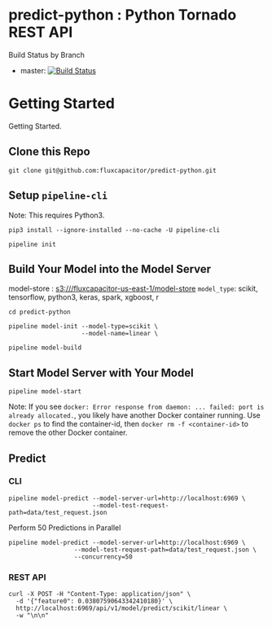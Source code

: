 # predict-python : Python Tornado REST API
Build Status by Branch
* master: [![Build Status](https://fluxcapacitor.jenkins.com/buildStatus/icon?job=fluxcapacitor/predict-python/master)](https://fluxcapacitor.jenkins.com/job/fluxcapacitor/job/predict-python/job/master/)

# Getting Started 

Getting Started.

## Clone this Repo
```
git clone git@github.com:fluxcapacitor/predict-python.git
```

## Setup `pipeline-cli` 
Note:  This requires Python3.
```
pip3 install --ignore-installed --no-cache -U pipeline-cli
```
```
pipeline init
```

## Build Your Model into the Model Server

model-store : [s3:///fluxcapacitor-us-east-1/model-store](https://s3.console.aws.amazon.com/s3/buckets/fluxcapacitor-us-east-1/model-store/?region=us-east-1&tab=overview)
`model_type`: scikit, tensorflow, python3, keras, spark, xgboost, r

```
cd predict-python
```
```
pipeline model-init --model-type=scikit \
                    --model-name=linear \
```
```
pipeline model-build
```

## Start Model Server with Your Model
```
pipeline model-start
```
Note:  If you see `docker: Error response from daemon: ... failed: port is already allocated.`, you likely have another Docker container running.  Use `docker ps` to find the container-id, then `docker rm -f <container-id>` to remove the other Docker container.

## Predict 
### CLI
```
pipeline model-predict --model-server-url=http://localhost:6969 \
                       --model-test-request-path=data/test_request.json
```

Perform 50 Predictions in Parallel
```
pipeline model-predict --model-server-url=http://localhost:6969 \
                  --model-test-request-path=data/test_request.json \
                  --concurrency=50
```

### REST API
```
curl -X POST -H "Content-Type: application/json" \
  -d '{"feature0": 0.03807590643342410180}' \
  http://localhost:6969/api/v1/model/predict/scikit/linear \
  -w "\n\n"
```
